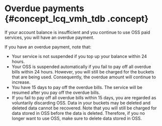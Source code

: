 # Overdue payments {#concept_lcq_vmh_tdb .concept}

If your account balance is insufficient and you continue to use OSS paid services, you will have an overdue payment.

If you have an overdue payment, note that:

-   Your service is not suspended if you top up your balance within 24 hours.
-   Your OSS is suspended automatically if you fail to pay off all overdue bills within 24 hours. However, you will still be charged for the buckets that are being used. Consequently, the overdue amount will continue to increase.
-   You have 15 days to pay off the overdue bills. The service will be resumed after you pay off the overdue bills.
-   If you fail to pay off all overdue bills within 15 days, you are regarded as voluntarily discarding OSS. Data in your buckets may be deleted and deleted data cannot be recovered. Note that you will still be charged for data stored in OSS before the data is deleted. Therefore, if you no longer want to use OSS, make sure to delete data stored in OSS.

